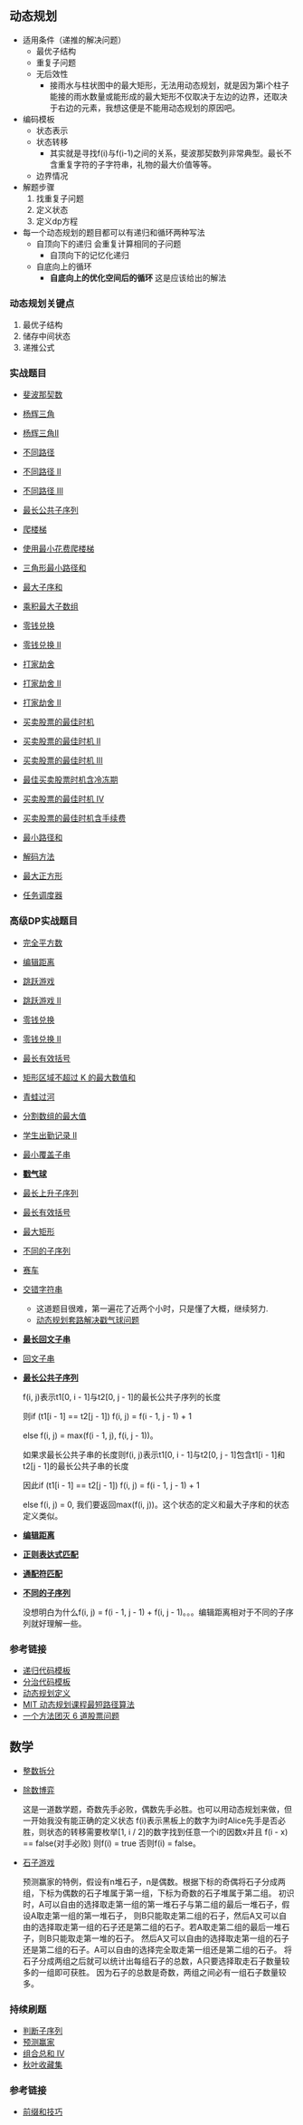 ## 动态规划

- 适用条件（递推的解决问题）
  - 最优子结构
  - 重复子问题
  - 无后效性
    - 接雨水与柱状图中的最大矩形，无法用动态规划，就是因为第i个柱子能接的雨水数量或能形成的最大矩形不仅取决于左边的边界，还取决于右边的元素，我想这便是不能用动态规划的原因吧。
- 编码模板
  - 状态表示
  - 状态转移
    - 其实就是寻找f(i)与f(i-1)之间的关系，斐波那契数列非常典型。最长不含重复字符的子字符串，礼物的最大价值等等。
  - 边界情况
- 解题步骤
  1. 找重复子问题
  2. 定义状态
  3. 定义dp方程
- 每一个动态规划的题目都可以有递归和循环两种写法
    - 自顶向下的递归 会重复计算相同的子问题
        - 自顶向下的记忆化递归
    - 自底向上的循环
        - **自底向上的优化空间后的循环** 这是应该给出的解法
       
### 动态规划关键点

1. 最优子结构
2. 储存中间状态
3. 递推公式
 
### 实战题目

- [斐波那契数](https://leetcode-cn.com/problems/fibonacci-number)
- [杨辉三角](https://leetcode-cn.com/problems/pascals-triangle/)
- [杨辉三角II](https://leetcode-cn.com/problems/pascals-triangle-ii/)
- [不同路径](https://leetcode-cn.com/problems/unique-paths/)
- [不同路径 II ](https://leetcode-cn.com/problems/unique-paths-ii/)
- [不同路径 III ](https://leetcode-cn.com/problems/unique-paths-iii/)
- [最长公共子序列](https://leetcode-cn.com/problems/longest-common-subsequence/)
- [爬楼梯](https://leetcode-cn.com/problems/climbing-stairs/description/)
- [使用最小花费爬楼梯](https://leetcode-cn.com/problems/min-cost-climbing-stairs/)
- [三角形最小路径和](https://leetcode-cn.com/problems/triangle/description/)
- [最大子序和](https://leetcode-cn.com/problems/maximum-subarray/)
- [乘积最大子数组](https://leetcode-cn.com/problems/maximum-product-subarray/description/)
- [零钱兑换](https://leetcode-cn.com/problems/coin-change/description/)
- [零钱兑换 II ](http://leetcode-cn.com/problems/coin-change-2)
- [打家劫舍](https://leetcode-cn.com/problems/house-robber/)
- [打家劫舍 II ](https://leetcode-cn.com/problems/house-robber-ii/description/)
- [打家劫舍 II ](https://leetcode-cn.com/problems/house-robber-ii/description/)
- [买卖股票的最佳时机](https://leetcode-cn.com/problems/best-time-to-buy-and-sell-stock/#/description)
- [买卖股票的最佳时机 II ](https://leetcode-cn.com/problems/best-time-to-buy-and-sell-stock-ii/)
- [买卖股票的最佳时机 III ](https://leetcode-cn.com/problems/best-time-to-buy-and-sell-stock-iii/)
- [最佳买卖股票时机含冷冻期](https://leetcode-cn.com/problems/best-time-to-buy-and-sell-stock-with-cooldown/)
- [买卖股票的最佳时机 IV](https://leetcode-cn.com/problems/best-time-to-buy-and-sell-stock-iv/)
- [买卖股票的最佳时机含手续费](https://leetcode-cn.com/problems/best-time-to-buy-and-sell-stock-with-transaction-fee/)

- [最小路径和](https://leetcode-cn.com/problems/minimum-path-sum/)
- [解码方法](https://leetcode-cn.com/problems/decode-ways)
- [最大正方形](https://leetcode-cn.com/problems/maximal-square/)
- [任务调度器](https://leetcode-cn.com/problems/task-scheduler/)

### 高级DP实战题目

- [完全平方数](https://leetcode-cn.com/problems/perfect-squares/)
- [编辑距离](https://leetcode-cn.com/problems/edit-distance/)
- [跳跃游戏](https://leetcode-cn.com/problems/jump-game/)
- [跳跃游戏 II ](https://leetcode-cn.com/problems/jump-game-ii/)
- [零钱兑换](https://leetcode-cn.com/problems/coin-change/)
- [零钱兑换 II ](https://leetcode-cn.com/problems/coin-change-2/)

- [最长有效括号](https://leetcode-cn.com/problems/longest-valid-parentheses/)
- [矩形区域不超过 K 的最大数值和](https://leetcode-cn.com/problems/max-sum-of-rectangle-no-larger-than-k/)
- [青蛙过河](https://leetcode-cn.com/problems/frog-jump/)
- [分割数组的最大值](https://leetcode-cn.com/problems/split-array-largest-sum)
- [学生出勤记录 II ](https://leetcode-cn.com/problems/student-attendance-record-ii/)
- [最小覆盖子串](https://leetcode-cn.com/problems/minimum-window-substring/)
- [**戳气球**](https://leetcode-cn.com/problems/burst-balloons/)

- [最长上升子序列](https://leetcode-cn.com/problems/longest-increasing-subsequence/)
- [最长有效括号](https://leetcode-cn.com/problems/longest-valid-parentheses/)
- [最大矩形](https://leetcode-cn.com/problems/maximal-rectangle/)
- [不同的子序列](https://leetcode-cn.com/problems/distinct-subsequences/)
- [赛车](https://leetcode-cn.com/problems/race-car/)

- [交错字符串](https://leetcode-cn.com/problems/interleaving-string/)
  - 这道题目很难，第一遍花了近两个小时，只是懂了大概，继续努力.
  - [动态规划套路解决戳气球问题](https://leetcode-cn.com/problems/burst-balloons/solution/dong-tai-gui-hua-tao-lu-jie-jue-chuo-qi-qiu-wen-ti/)
- [**最长回文子串**](https://leetcode-cn.com/problems/longest-palindromic-substring/)
- [回文子串](https://leetcode-cn.com/problems/palindromic-substrings/)
- [**最长公共子序列**](https://leetcode-cn.com/problems/longest-common-subsequence/)

  f(i, j)表示t1\[0, i - 1\]与t2\[0, j - 1\]的最长公共子序列的长度

  则if (t1\[i - 1\] == t2\[j - 1\]) f(i, j) = f(i - 1, j - 1) + 1
  
  else f(i, j) = max(f(i - 1, j), f(i, j - 1))。
  
  如果求最长公共子串的长度则f(i, j)表示t1\[0, i - 1\]与t2\[0, j - 1\]包含t1\[i - 1\]和t2\[j - 1\]的最长公共子串的长度
  
  因此if (t1\[i - 1\] == t2\[j - 1\]) f(i, j) = f(i - 1, j - 1) + 1
  
  else f(i, j) = 0, 我们要返回max(f(i, j))。这个状态的定义和最大子序和的状态定义类似。
  
- [**编辑距离**](https://leetcode-cn.com/problems/edit-distance/)
- [**正则表达式匹配**](https://leetcode-cn.com/problems/regular-expression-matching/)
- [**通配符匹配**](https://leetcode-cn.com/problems/wildcard-matching/)
- [**不同的子序列**](https://leetcode-cn.com/problems/distinct-subsequences/)

  没想明白为什么f(i, j) = f(i - 1, j - 1) + f(i, j - 1)。。。编辑距离相对于不同的子序列就好理解一些。

### 参考链接

- [递归代码模板](https://shimo.im/docs/EICAr9lRPUIPHxsH)
- [分治代码模板](https://shimo.im/docs/zvlDqLLMFvcAF79A)
- [动态规划定义](https://en.wikipedia.org/wiki/Dynamic_programming)
- [MIT 动态规划课程最短路径算法](https://www.bilibili.com/video/av53233912?from=search&seid=2847395688604491997)
- [一个方法团灭 6 道股票问题](https://leetcode-cn.com/problems/best-time-to-buy-and-sell-stock/solution/yi-ge-fang-fa-tuan-mie-6-dao-gu-piao-wen-ti-by-l-3/)

## 数学

- [整数拆分](https://leetcode-cn.com/problems/integer-break/)
- [除数博弈](https://leetcode-cn.com/problems/divisor-game/)
  
  这是一道数学题，奇数先手必败，偶数先手必胜。也可以用动态规划来做，但一开始我没有能正确的定义状态
  f(i)表示黑板上的数字为i时Alice先手是否必胜，则状态的转移需要枚举\[1, i / 2\]的数字找到任意一个i的因数x并且
  f(i - x) == false(对手必败) 则f(i) = true 否则f(i) = false。
 
- [石子游戏](https://leetcode-cn.com/problems/stone-game/) 

  预测赢家的特例，假设有n堆石子，n是偶数。根据下标的奇偶将石子分成两组，下标为偶数的石子堆属于第一组，下标为奇数的石子堆属于第二组。
  初识时，A可以自由的选择取走第一组的第一堆石子与第二组的最后一堆石子，假设A取走第一组的第一堆石子，
  则B只能取走第二组的石子，然后A又可以自由的选择取走第一组的石子还是第二组的石子。若A取走第二组的最后一堆石子，则B只能取走第一堆的石子。
  然后A又可以自由的选择取走第一组的石子还是第二组的石子。A可以自由的选择完全取走第一组还是第二组的石子。
  将石子分成两组之后就可以统计出每组石子的总数，A只要选择取走石子数量较多的一组即可获胜。
  因为石子的总数是奇数，两组之间必有一组石子数量较多。


### 持续刷题
 
- [判断子序列](https://leetcode-cn.com/problems/is-subsequence/)
- [预测赢家](https://leetcode-cn.com/problems/predict-the-winner/)
- [组合总和 Ⅳ](https://leetcode-cn.com/problems/combination-sum-iv/)
- [秋叶收藏集](https://leetcode-cn.com/problems/UlBDOe/)


### 参考链接

- [前缀和技巧](https://zhuanlan.zhihu.com/p/107778275)